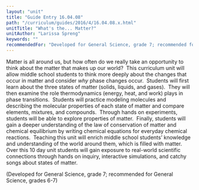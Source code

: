 ```yaml
---
layout: "unit"
title: "Guide Entry 16.04.08"
path: "/curriculum/guides/2016/4/16.04.08.x.html"
unitTitle: "What's the... Matter?"
unitAuthor: "Larissa Spreng"
keywords: ""
recommendedFor: "Developed for General Science, grade 7; recommended for General Science, grades 6-7"
---
```

<main>
 <p>
  Matter is all around us, but how often do we really take an opportunity to think about the matter that makes up our world?  This curriculum unit will allow middle school students to think more deeply about the changes that occur in matter and consider
  <em>
   why
  </em>
  phase changes occur.  Students will first learn about the three states of matter (solids, liquids, and gases).  They will then examine the role thermodynamics (energy, heat, and work) plays in phase transitions.  Students will practice modeling molecules and describing the molecular properties of each state of matter and compare elements, mixtures, and compounds.  Through hands on experiments, students will be able to explore properties of matter.  Finally, students will gain a deeper understanding of the law of conservation of matter and chemical equilibrium by writing chemical equations for everyday chemical reactions.  Teaching this unit will enrich middle school students’ knowledge and understanding of the world around them, which is filled with matter.  Over this 10 day unit students will gain exposure to real-world scientific connections through hands on inquiry, interactive simulations, and catchy songs about states of matter.
 </p>
 <p>
  (Developed for General Science, grade 7; recommended for General Science, grades 6-7)
 </p>
</main>